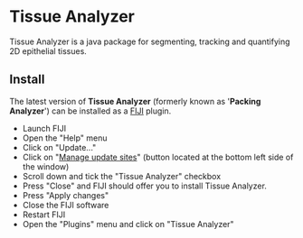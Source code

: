 # Tissue Analyzer

Tissue Analyzer is a java package for segmenting, tracking and quantifying 2D epithelial tissues.

## Install
 
The latest version of **Tissue Analyzer** (formerly known as '**Packing Analyzer**') can be installed as a [FIJI](https://fiji.sc/) plugin.

- Launch FIJI
- Open the "Help" menu
- Click on "Update..."
- Click on "[Manage update sites](https://imagej.net/How_to_follow_a_3rd_party_update_site)" (button located at the bottom left side of the window)
- Scroll down and tick the "Tissue Analyzer" checkbox
- Press "Close" and FIJI should offer you to install Tissue Analyzer. 
- Press "Apply changes"
- Close the FIJI software
- Restart FIJI
- Open the "Plugins" menu and click on "Tissue Analyzer"